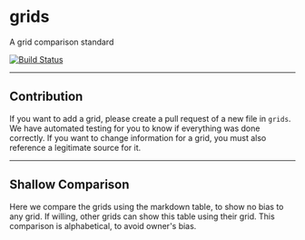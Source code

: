 # grids
A grid comparison standard

[![Build Status](https://travis-ci.org/AmitMY/grids.svg?branch=master)](https://travis-ci.org/AmitMY/grids)

---

## Contribution
If you want to add a grid, please create a pull request of a new file in `grids`. We have automated testing for you to know if everything was done correctly.
If you want to change information for a grid, you must also reference a legitimate source for it.

---

## Shallow Comparison
Here we compare the grids using the markdown table, to show no bias to any grid. If willing, other grids can show this table using their grid.
This comparison is alphabetical, to avoid owner's bias.